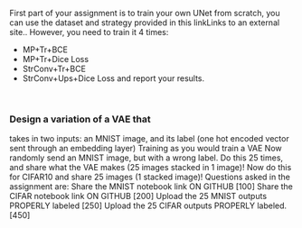 First part of your assignment is to train your own UNet from scratch, you can use the dataset and strategy provided in this linkLinks to an external site.. However, you need to train it 4 times:

- MP+Tr+BCE
- MP+Tr+Dice Loss
- StrConv+Tr+BCE
- StrConv+Ups+Dice Loss
and report your results.
<br>
 

 

### Design a variation of a VAE that

takes in two inputs:
an MNIST image, and
its label (one hot encoded vector sent through an embedding layer)
Training as you would train a VAE
Now randomly send an MNIST image, but with a wrong label. Do this 25 times, and share what the VAE makes (25 images stacked in 1 image)!
Now do this for CIFAR10 and share 25 images (1 stacked image)!
Questions asked in the assignment are:
Share the MNIST notebook link ON GITHUB [100]
Share the CIFAR notebook link ON GITHUB [200]
Upload the 25 MNIST outputs PROPERLY labeled [250]
Upload the 25 CIFAR outputs PROPERLY labeled. [450]
